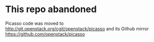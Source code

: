 This repo abandoned
===================

Picasso code was moved to http://git.openstack.org/cgit/openstack/picasso and its Github mirror https://github.com/openstack/picasso
